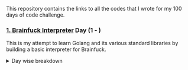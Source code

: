 This repository contains the links to all the codes that I wrote for my 100 days of code challenge. 

### [1. Brainfuck Interpreter](https://github.com/itsdennian/Brainfuck-Interpreter) Day (1 - )
This is my attempt to learn Golang and its various standard libraries by building a basic interpreter for Brainfuck.

<details>
<summary>Day wise breakdown</summary>

<b>Day 1</b>
<ul>
<li>Setup the project and figured out the logic</li>
<li>Figured out the best way to take input for my program is to use the "bufio" package of Go lang</li>
</ul>

<b>Day 2</b>
<ul>
<li>Implemented function to eliminate unwanted characters and spaces</li>
<li>Started off with the output generation function</li>
</ul>
</details>